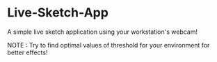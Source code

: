 # Live-Sketch-App
A simple live sketch application using your workstation's webcam!

NOTE : Try to find optimal values of threshold for your environment for better effects!
